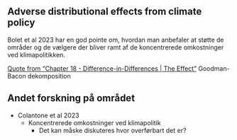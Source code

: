 ## Adverse distributional effects from climate policy

Bolet et al 2023 har en god pointe om, hvordan man anbefaler at støtte de områder og de vælgere der bliver ramt af de koncentrerede omkostninger ved klimapolitikken.

[Quote from “Chapter 18 - Difference-in-Differences | The Effect”](https://arc.net/l/quote/cikbwdtm)
Goodman-Bacon dekomposition

## Andet forskning på området

- Colantone et al 2023
  - Koncentrerede omkostninger ved klimapolitik
    - Det kan måske diskuteres hvor overførbart det er?
